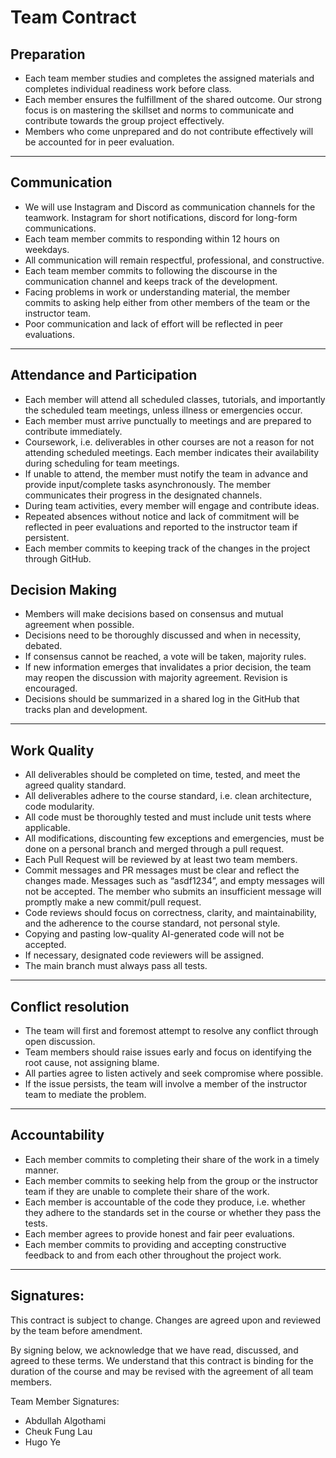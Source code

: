 # Team Contract

## Preparation
* Each team member studies and completes the assigned materials and completes individual readiness work before class.
* Each member ensures the fulfillment of the shared outcome. Our strong focus is on mastering the skillset and norms to communicate and contribute towards the group project effectively.
* Members who come unprepared and do not contribute effectively will be accounted for in peer evaluation.

---

## Communication
* We will use Instagram and Discord as communication channels for the teamwork. Instagram for short notifications, discord for long-form communications.
* Each team member commits to responding within 12 hours on weekdays.
* All communication will remain respectful, professional, and constructive.
* Each team member commits to following the discourse in the communication channel and keeps track of the development.
* Facing problems in work or understanding material, the member commits to asking help either from other members of the team or the instructor team.
* Poor communication and lack of effort will be reflected in peer evaluations.

---

## Attendance and Participation
* Each member will attend all scheduled classes, tutorials, and importantly the scheduled team meetings, unless illness or emergencies occur.
* Each member must arrive punctually to meetings and are prepared to contribute immediately.
* Coursework, i.e. deliverables in other courses are not a reason for not attending scheduled meetings. Each member indicates their availability during scheduling for team meetings.
* If unable to attend, the member must notify the team in advance and provide input/complete tasks asynchronously. The member communicates their progress in the designated channels.
* During team activities, every member will engage and contribute ideas.
* Repeated absences without notice and lack of commitment will be reflected in peer evaluations and reported to the instructor team if persistent.
* Each member commits to keeping track of the changes in the project through GitHub.

## Decision Making
* Members will make decisions based on consensus and mutual agreement when possible.
* Decisions need to be thoroughly discussed and when in necessity, debated.
* If consensus cannot be reached, a vote will be taken, majority rules.
* If new information emerges that invalidates a prior decision, the team may reopen the discussion with majority agreement. Revision is encouraged.
* Decisions should be summarized in a shared log in the GitHub that tracks plan and development.

--- 

## Work Quality
* All deliverables should be completed on time, tested, and meet the agreed quality standard.
* All deliverables adhere to the course standard, i.e. clean architecture, code modularity.
* All code must be thoroughly tested and must include unit tests where applicable.
* All modifications, discounting few exceptions and emergencies, must be done on a personal branch and merged through a pull request.
* Each Pull Request will be reviewed by at least two team members.
* Commit messages and PR messages must be clear and reflect the changes made. Messages such as “asdf1234”, and empty messages will not be accepted. The member who submits an insufficient message will promptly make a new commit/pull request.
* Code reviews should focus on correctness, clarity, and maintainability, and the adherence to the course standard, not personal style.
* Copying and pasting low-quality AI-generated code will not be accepted.
* If necessary, designated code reviewers will be assigned.
* The main branch must always pass all tests.

---

## Conflict resolution
* The team will first and foremost attempt to resolve any conflict through open discussion.
* Team members should raise issues early and focus on identifying the root cause, not assigning blame.
* All parties agree to listen actively and seek compromise where possible.
* If the issue persists, the team will involve a member of the instructor team to mediate the problem.

---

## Accountability
* Each member commits to completing their share of the work in a timely manner.
* Each member commits to seeking help from the group or the instructor team if they are unable to complete their share of the work.
* Each member is accountable of the code they produce, i.e. whether they adhere to the standards set in the course or whether they pass the tests.
* Each member agrees to provide honest and fair peer evaluations.
* Each member commits to providing and accepting constructive feedback to and from each other throughout the project work.

---

## Signatures:

This contract is subject to change. Changes are agreed upon and reviewed by the team before amendment.

By signing below, we acknowledge that we have read, discussed, and agreed to these terms. We understand that this contract is binding for the duration of the course and may be revised with the agreement of all team members.

Team Member Signatures:
* Abdullah Algothami
* Cheuk Fung Lau
* Hugo Ye